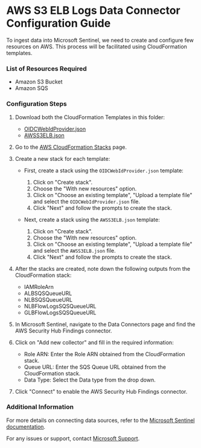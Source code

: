 # AWS S3 ELB Logs Data Connector Configuration Guide

To ingest data into Microsoft Sentinel, we need to create and configure few resources on AWS. This process will be facilitated using CloudFormation templates.

### List of Resources Required

* Amazon S3 Bucket
* Amazon SQS

### Configuration Steps

1. Download both the CloudFormation Templates in this folder:
   - [OIDCWebIdProvider.json](https://github.com/Alekhya0824/GithubValidationREPO/blob/main/AWSS3ELBLogs/CloudFormationTemplates/OIDCWebIdProvider.json)
   - [AWSS3ELB.json](https://github.com/Alekhya0824/GithubValidationREPO/blob/main/AWSS3ELBLogs/CloudFormationTemplates/AWSS3ELB.json)

2. Go to the [AWS CloudFormation Stacks](https://console.aws.amazon.com/cloudformation/home) page.

3. Create a new stack for each template:
   - First, create a stack using the `OIDCWebIdProvider.json` template:
     1. Click on "Create stack".
     2. Choose the "With new resources" option.
     3. Click on "Choose an existing template", "Upload a template file" and select the `OIDCWebIdProvider.json` file.
     4. Click "Next" and follow the prompts to create the stack.

   - Next, create a stack using the `AWSS3ELB.json` template:
     1. Click on "Create stack".
     2. Choose the "With new resources" option.
     3. Click on "Choose an existing template", "Upload a template file" and select the `AWSS3ELB.json` file.
     4. Click "Next" and follow the prompts to create the stack.

4. After the stacks are created, note down the following outputs from the CloudFormation stack:
   - IAMRoleArn
   - ALBSQSQueueURL
   - NLBSQSQueueURL
   - NLBFlowLogsSQSQueueURL
   - GLBFlowLogsSQSQueueURL

5. In Microsoft Sentinel, navigate to the Data Connectors page and find the AWS Security Hub Findings connector.

6. Click on "Add new collector" and fill in the required information:
   - Role ARN: Enter the Role ARN obtained from the CloudFormation stack.
   - Queue URL: Enter the SQS Queue URL obtained from the CloudFormation stack.
   - Data Type: Select the Data type from the drop down.

7. Click "Connect" to enable the AWS Security Hub Findings connector.

### Additional Information

For more details on connecting data sources, refer to the [Microsoft Sentinel documentation](https://docs.microsoft.com/azure/sentinel/connect-data-sources).

For any issues or support, contact [Microsoft Support](https://support.microsoft.com).